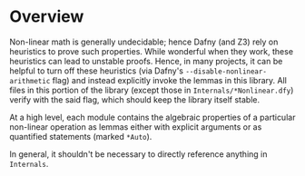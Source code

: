 # Overview

Non-linear math is generally undecidable; hence Dafny (and Z3) rely on heuristics to prove such properties.
While wonderful when they work, these heuristics can lead to unstable proofs.  Hence, in many projects,
it can be helpful to turn off these heuristics (via Dafny's `--disable-nonlinear-arithmetic` flag) and instead explicitly
invoke the lemmas in this library.  All files in this portion of the library (except those in `Internals/*Nonlinear.dfy`)
verify with the said flag, which should keep the library itself stable.

At a high level, each module contains the algebraic properties of a particular non-linear operation as lemmas either with explicit arguments or as quantified statements (marked `*Auto`).

In general, it shouldn't be necessary to directly reference anything in `Internals`.

